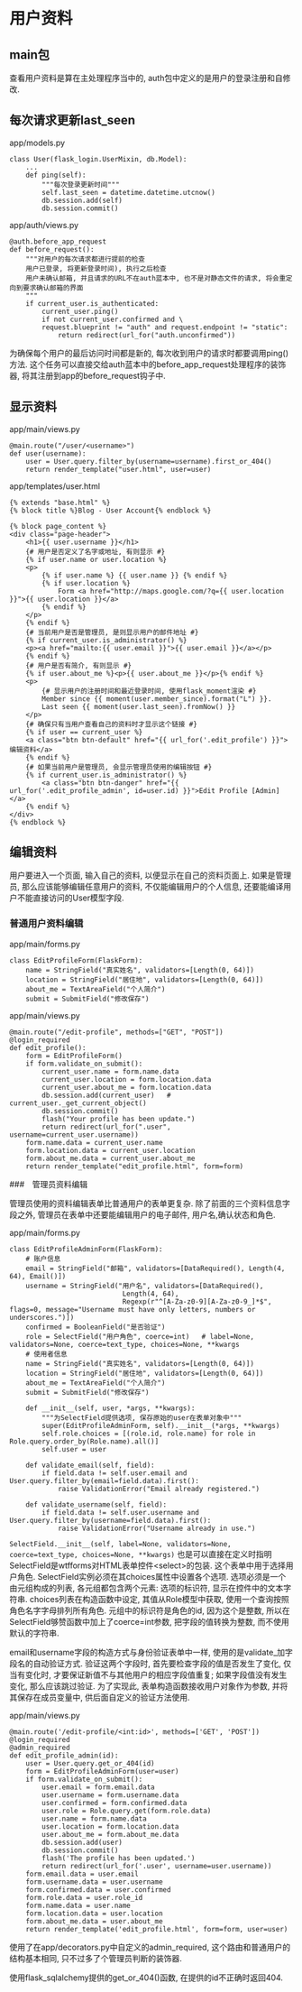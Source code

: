 # 用户资料

## main包

查看用户资料是算在主处理程序当中的, auth包中定义的是用户的登录注册和自修改.

## 每次请求更新last_seen

app/models.py

    class User(flask_login.UserMixin, db.Model):
        ...
        def ping(self):
            """每次登录更新时间"""
            self.last_seen = datetime.datetime.utcnow()
            db.session.add(self)
            db.session.commit()

app/auth/views.py

    @auth.before_app_request
    def before_request():
        """对用户的每次请求都进行提前的检查
        用户已登录, 将更新登录时间), 执行之后检查
        用户未确认邮箱, 并且请求的URL不在auth蓝本中, 也不是对静态文件的请求, 将会重定向到要求确认邮箱的界面
        """
        if current_user.is_authenticated:
            current_user.ping()
            if not current_user.confirmed and \
            request.blueprint != "auth" and request.endpoint != "static":
                return redirect(url_for("auth.unconfirmed"))

为确保每个用户的最后访问时间都是新的, 每次收到用户的请求时都要调用ping()方法. 这个任务可以直接交给auth蓝本中的before_app_request处理程序的装饰器, 将其注册到app的before_request钩子中.

## 显示资料

app/main/views.py

    @main.route("/user/<username>")
    def user(username):
        user = User.query.filter_by(username=username).first_or_404()
        return render_template("user.html", user=user)

app/templates/user.html

    {% extends "base.html" %}
    {% block title %}Blog - User Account{% endblock %}

    {% block page_content %}
    <div class="page-header">
        <h1>{{ user.username }}</h1>
        {# 用户是否定义了名字或地址, 有则显示 #}
        {% if user.name or user.location %}
        <p>
            {% if user.name %} {{ user.name }} {% endif %}
            {% if user.location %}
                Form <a href="http://maps.google.com/?q={{ user.location }}">{{ user.location }}</a>
            {% endif %}
        </p>
        {% endif %}
        {# 当前用户是否是管理员, 是则显示用户的邮件地址 #}
        {% if current_user.is_administrator() %}
        <p><a href="mailto:{{ user.email }}">{{ user.email }}</a></p>
        {% endif %}
        {# 用户是否有简介, 有则显示 #}
        {% if user.about_me %}<p>{{ user.about_me }}</p>{% endif %}
        <p>
            {# 显示用户的注册时间和最近登录时间, 使用flask_moment渲染 #}
            Member since {{ moment(user.member_since).format("L") }}.
            Last seen {{ moment(user.last_seen).fromNow() }}
        </p>
        {# 确保只有当用户查看自己的资料时才显示这个链接 #}
        {% if user == current_user %}
        <a class="btn btn-default" href="{{ url_for('.edit_profile') }}">编辑资料</a>
        {% endif %}
        {# 如果当前用户是管理员, 会显示管理员使用的编辑按钮 #}
        {% if current_user.is_administrator() %}
            <a class="btn btn-danger" href="{{ url_for('.edit_profile_admin', id=user.id) }}">Edit Profile [Admin]</a>
        {% endif %}
    </div>
    {% endblock %}

## 编辑资料

用户要进入一个页面, 输入自己的资料, 以便显示在自己的资料页面上. 如果是管理员, 那么应该能够编辑任意用户的资料, 不仅能编辑用户的个人信息, 还要能编译用户不能直接访问的User模型字段.

### 普通用户资料编辑

app/main/forms.py

    class EditProfileForm(FlaskForm):
        name = StringField("真实姓名", validators=[Length(0, 64)])
        location = StringField("居住地", validators=[Length(0, 64)])
        about_me = TextAreaField("个人简介")
        submit = SubmitField("修改保存")

app/main/views.py

    @main.route("/edit-profile", methods=["GET", "POST"])
    @login_required
    def edit_profile():
        form = EditProfileForm()
        if form.validate_on_submit():
            current_user.name = form.name.data
            current_user.location = form.location.data
            current_user.about_me = form.location.data
            db.session.add(current_user)   # current_user._get_current_object()
            db.session.commit()
            flash("Your profile has been update.")
            return redirect(url_for(".user", username=current_user.username))
        form.name.data = current_user.name
        form.location.data = current_user.location
        form.about_me.data = current_user.about_me
        return render_template("edit_profile.html", form=form)

###　管理员资料编辑

管理员使用的资料编辑表单比普通用户的表单更复杂. 除了前面的三个资料信息字段之外, 管理员在表单中还要能编辑用户的电子邮件, 用户名,确认状态和角色.

app/main/forms.py

    class EditProfileAdminForm(FlaskForm):
        # 账户信息
        email = StringField("邮箱", validators=[DataRequired(), Length(4, 64), Email()])
        username = StringField("用户名", validators=[DataRequired(), 
                                Length(4, 64),
                                Regexp(r"^[A-Za-z0-9][A-Za-z0-9_]*$", flags=0, message="Username must have only letters, numbers or underscores.")])
        confirmed = BooleanField("是否验证")
        role = SelectField("用户角色", coerce=int)   # label=None, validators=None, coerce=text_type, choices=None, **kwargs
        # 使用者信息
        name = StringField("真实姓名", validators=[Length(0, 64)])
        location = StringField("居住地", validators=[Length(0, 64)])
        about_me = TextAreaField("个人简介")
        submit = SubmitField("修改保存")

        def __init__(self, user, *args, **kwargs):
            """为SelectField提供选项, 保存原始的user在表单对象中"""
            super(EditProfileAdminForm, self).__init__(*args, **kwargs)
            self.role.choices = [(role.id, role.name) for role in Role.query.order_by(Role.name).all()]
            self.user = user

        def validate_email(self, field):
            if field.data != self.user.email and User.query.filter_by(email=field.data).first():
                raise ValidationError("Email already registered.")

        def validate_username(self, field):
            if field.data != self.user.username and User.query.filter_by(username=field.data).first():
                raise ValidationError("Username already in use.")

`SelectField.__init__(self, label=None, validators=None, coerce=text_type, choices=None, **kwargs)`  也是可以直接在定义时指明
SelectField是wtfforms对HTML表单控件\<select>的包装. 这个表单中用于选择用户角色. SelectField实例必须在其choices属性中设置各个选项. 选项必须是一个由元组构成的列表, 各元组都包含两个元素: 选项的标识符, 显示在控件中的文本字符串. choices列表在构造函数中设定, 其值从Role模型中获取, 使用一个查询按照角色名字字母排列所有角色. 元组中的标识符是角色的id, 因为这个是整数, 所以在SelectField够赞函数中加上了coerce=int参数, 把字段的值转换为整数, 而不使用默认的字符串.

email和username字段的构造方式与身份验证表单中一样, 使用的是validate_加字段名的自动验证方式. 验证这两个字段时, 首先要检查字段的值是否发生了变化, 仅当有变化时, 才要保证新值不与其他用户的相应字段值重复; 如果字段值没有发生变化, 那么应该跳过验证. 为了实现此, 表单构造函数接收用户对象作为参数, 并将其保存在成员变量中, 供后面自定义的验证方法使用.

app/main/views.py

    @main.route('/edit-profile/<int:id>', methods=['GET', 'POST'])
    @login_required
    @admin_required
    def edit_profile_admin(id):
        user = User.query.get_or_404(id)
        form = EditProfileAdminForm(user=user)
        if form.validate_on_submit():
            user.email = form.email.data
            user.username = form.username.data
            user.confirmed = form.confirmed.data
            user.role = Role.query.get(form.role.data)
            user.name = form.name.data
            user.location = form.location.data
            user.about_me = form.about_me.data
            db.session.add(user)
            db.session.commit()
            flash('The profile has been updated.')
            return redirect(url_for('.user', username=user.username))
        form.email.data = user.email
        form.username.data = user.username
        form.confirmed.data = user.confirmed
        form.role.data = user.role_id
        form.name.data = user.name
        form.location.data = user.location
        form.about_me.data = user.about_me
        return render_template('edit_profile.html', form=form, user=user)

使用了在app/decorators.py中自定义的admin_required, 这个路由和普通用户的结构基本相同, 只不过多了个管理员判断的装饰器.

使用flask_sqlalchemy提供的get_or_404()函数, 在提供的id不正确时返回404.
